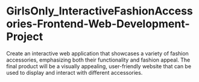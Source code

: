 # GirlsOnly_InteractiveFashionAccessories-Frontend-Web-Development-Project
Create an interactive web application that showcases a variety of fashion accessories, emphasizing both their functionality and fashion appeal. The final product will be a visually appealing, user-friendly website that can be used to display and interact with different accessories.
